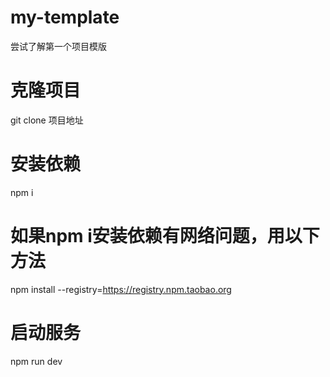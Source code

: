 # my-template
尝试了解第一个项目模版
# 克隆项目
git clone 项目地址
# 安装依赖
npm i
# 如果npm i安装依赖有网络问题，用以下方法
npm install --registry=https://registry.npm.taobao.org
# 启动服务 
npm run dev

